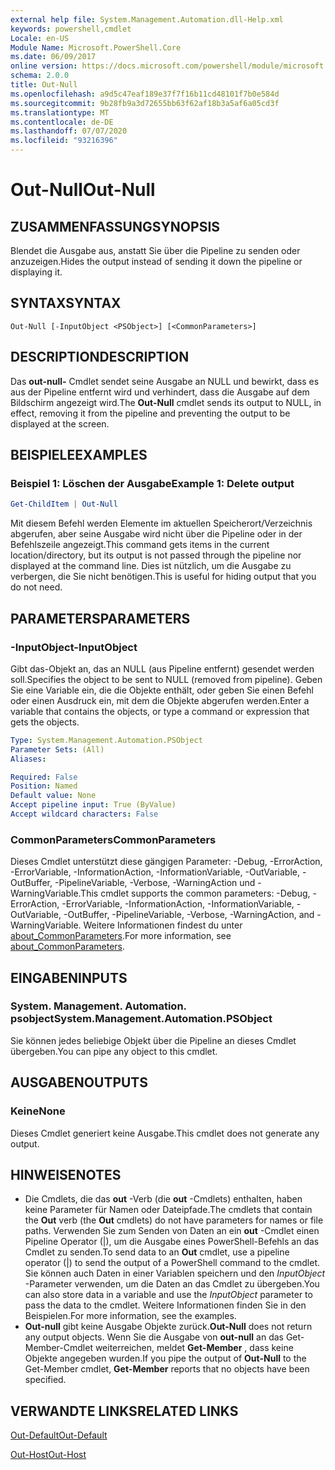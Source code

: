 ```yaml
---
external help file: System.Management.Automation.dll-Help.xml
keywords: powershell,cmdlet
Locale: en-US
Module Name: Microsoft.PowerShell.Core
ms.date: 06/09/2017
online version: https://docs.microsoft.com/powershell/module/microsoft.powershell.core/out-null?view=powershell-6&WT.mc_id=ps-gethelp
schema: 2.0.0
title: Out-Null
ms.openlocfilehash: a9d5c47eaf189e37f7f16b11cd48101f7b0e584d
ms.sourcegitcommit: 9b28fb9a3d72655bb63f62af18b3a5af6a05cd3f
ms.translationtype: MT
ms.contentlocale: de-DE
ms.lasthandoff: 07/07/2020
ms.locfileid: "93216396"
---
```

# <span data-ttu-id="aeaeb-103">Out-Null</span><span class="sxs-lookup"><span data-stu-id="aeaeb-103">Out-Null</span></span>

## <span data-ttu-id="aeaeb-104">ZUSAMMENFASSUNG</span><span class="sxs-lookup"><span data-stu-id="aeaeb-104">SYNOPSIS</span></span>
<span data-ttu-id="aeaeb-105">Blendet die Ausgabe aus, anstatt Sie über die Pipeline zu senden oder anzuzeigen.</span><span class="sxs-lookup"><span data-stu-id="aeaeb-105">Hides the output instead of sending it down the pipeline or displaying it.</span></span>

## <span data-ttu-id="aeaeb-106">SYNTAX</span><span class="sxs-lookup"><span data-stu-id="aeaeb-106">SYNTAX</span></span>

```
Out-Null [-InputObject <PSObject>] [<CommonParameters>]
```

## <span data-ttu-id="aeaeb-107">DESCRIPTION</span><span class="sxs-lookup"><span data-stu-id="aeaeb-107">DESCRIPTION</span></span>

<span data-ttu-id="aeaeb-108">Das **out-null-** Cmdlet sendet seine Ausgabe an NULL und bewirkt, dass es aus der Pipeline entfernt wird und verhindert, dass die Ausgabe auf dem Bildschirm angezeigt wird.</span><span class="sxs-lookup"><span data-stu-id="aeaeb-108">The **Out-Null** cmdlet sends its output to NULL, in effect, removing it from the pipeline and preventing the output to be displayed at the screen.</span></span>

## <span data-ttu-id="aeaeb-109">BEISPIELE</span><span class="sxs-lookup"><span data-stu-id="aeaeb-109">EXAMPLES</span></span>

### <span data-ttu-id="aeaeb-110">Beispiel 1: Löschen der Ausgabe</span><span class="sxs-lookup"><span data-stu-id="aeaeb-110">Example 1: Delete output</span></span>

```powershell
Get-ChildItem | Out-Null
```

<span data-ttu-id="aeaeb-111">Mit diesem Befehl werden Elemente im aktuellen Speicherort/Verzeichnis abgerufen, aber seine Ausgabe wird nicht über die Pipeline oder in der Befehlszeile angezeigt.</span><span class="sxs-lookup"><span data-stu-id="aeaeb-111">This command gets items in the current location/directory, but its output is not passed through the pipeline nor displayed at the command line.</span></span>
<span data-ttu-id="aeaeb-112">Dies ist nützlich, um die Ausgabe zu verbergen, die Sie nicht benötigen.</span><span class="sxs-lookup"><span data-stu-id="aeaeb-112">This is useful for hiding output that you do not need.</span></span>

## <span data-ttu-id="aeaeb-113">PARAMETERS</span><span class="sxs-lookup"><span data-stu-id="aeaeb-113">PARAMETERS</span></span>

### <span data-ttu-id="aeaeb-114">-InputObject</span><span class="sxs-lookup"><span data-stu-id="aeaeb-114">-InputObject</span></span>

<span data-ttu-id="aeaeb-115">Gibt das-Objekt an, das an NULL (aus Pipeline entfernt) gesendet werden soll.</span><span class="sxs-lookup"><span data-stu-id="aeaeb-115">Specifies the object to be sent to NULL (removed from pipeline).</span></span>
<span data-ttu-id="aeaeb-116">Geben Sie eine Variable ein, die die Objekte enthält, oder geben Sie einen Befehl oder einen Ausdruck ein, mit dem die Objekte abgerufen werden.</span><span class="sxs-lookup"><span data-stu-id="aeaeb-116">Enter a variable that contains the objects, or type a command or expression that gets the objects.</span></span>

```yaml
Type: System.Management.Automation.PSObject
Parameter Sets: (All)
Aliases:

Required: False
Position: Named
Default value: None
Accept pipeline input: True (ByValue)
Accept wildcard characters: False
```

### <span data-ttu-id="aeaeb-117">CommonParameters</span><span class="sxs-lookup"><span data-stu-id="aeaeb-117">CommonParameters</span></span>

<span data-ttu-id="aeaeb-118">Dieses Cmdlet unterstützt diese gängigen Parameter: -Debug, -ErrorAction, -ErrorVariable, -InformationAction, -InformationVariable, -OutVariable, -OutBuffer, -PipelineVariable, -Verbose, -WarningAction und -WarningVariable.</span><span class="sxs-lookup"><span data-stu-id="aeaeb-118">This cmdlet supports the common parameters: -Debug, -ErrorAction, -ErrorVariable, -InformationAction, -InformationVariable, -OutVariable, -OutBuffer, -PipelineVariable, -Verbose, -WarningAction, and -WarningVariable.</span></span> <span data-ttu-id="aeaeb-119">Weitere Informationen findest du unter [about_CommonParameters](https://go.microsoft.com/fwlink/?LinkID=113216).</span><span class="sxs-lookup"><span data-stu-id="aeaeb-119">For more information, see [about_CommonParameters](https://go.microsoft.com/fwlink/?LinkID=113216).</span></span>

## <span data-ttu-id="aeaeb-120">EINGABEN</span><span class="sxs-lookup"><span data-stu-id="aeaeb-120">INPUTS</span></span>

### <span data-ttu-id="aeaeb-121">System. Management. Automation. psobject</span><span class="sxs-lookup"><span data-stu-id="aeaeb-121">System.Management.Automation.PSObject</span></span>

<span data-ttu-id="aeaeb-122">Sie können jedes beliebige Objekt über die Pipeline an dieses Cmdlet übergeben.</span><span class="sxs-lookup"><span data-stu-id="aeaeb-122">You can pipe any object to this cmdlet.</span></span>

## <span data-ttu-id="aeaeb-123">AUSGABEN</span><span class="sxs-lookup"><span data-stu-id="aeaeb-123">OUTPUTS</span></span>

### <span data-ttu-id="aeaeb-124">Keine</span><span class="sxs-lookup"><span data-stu-id="aeaeb-124">None</span></span>

<span data-ttu-id="aeaeb-125">Dieses Cmdlet generiert keine Ausgabe.</span><span class="sxs-lookup"><span data-stu-id="aeaeb-125">This cmdlet does not generate any output.</span></span>

## <span data-ttu-id="aeaeb-126">HINWEISE</span><span class="sxs-lookup"><span data-stu-id="aeaeb-126">NOTES</span></span>

* <span data-ttu-id="aeaeb-127">Die Cmdlets, die das **out** -Verb (die **out** -Cmdlets) enthalten, haben keine Parameter für Namen oder Dateipfade.</span><span class="sxs-lookup"><span data-stu-id="aeaeb-127">The cmdlets that contain the **Out** verb (the **Out** cmdlets) do not have parameters for names or file paths.</span></span> <span data-ttu-id="aeaeb-128">Verwenden Sie zum Senden von Daten an ein **out** -Cmdlet einen Pipeline Operator (|), um die Ausgabe eines PowerShell-Befehls an das Cmdlet zu senden.</span><span class="sxs-lookup"><span data-stu-id="aeaeb-128">To send data to an **Out** cmdlet, use a pipeline operator (|) to send the output of a PowerShell command to the cmdlet.</span></span> <span data-ttu-id="aeaeb-129">Sie können auch Daten in einer Variablen speichern und den *InputObject* -Parameter verwenden, um die Daten an das Cmdlet zu übergeben.</span><span class="sxs-lookup"><span data-stu-id="aeaeb-129">You can also store data in a variable and use the *InputObject* parameter to pass the data to the cmdlet.</span></span> <span data-ttu-id="aeaeb-130">Weitere Informationen finden Sie in den Beispielen.</span><span class="sxs-lookup"><span data-stu-id="aeaeb-130">For more information, see the examples.</span></span>
* <span data-ttu-id="aeaeb-131">**Out-null** gibt keine Ausgabe Objekte zurück.</span><span class="sxs-lookup"><span data-stu-id="aeaeb-131">**Out-Null** does not return any output objects.</span></span> <span data-ttu-id="aeaeb-132">Wenn Sie die Ausgabe von **out-null** an das Get-Member-Cmdlet weiterreichen, meldet **Get-Member** , dass keine Objekte angegeben wurden.</span><span class="sxs-lookup"><span data-stu-id="aeaeb-132">If you pipe the output of **Out-Null** to the Get-Member cmdlet, **Get-Member** reports that no objects have been specified.</span></span>

## <span data-ttu-id="aeaeb-133">VERWANDTE LINKS</span><span class="sxs-lookup"><span data-stu-id="aeaeb-133">RELATED LINKS</span></span>

[<span data-ttu-id="aeaeb-134">Out-Default</span><span class="sxs-lookup"><span data-stu-id="aeaeb-134">Out-Default</span></span>](Out-Default.md)

[<span data-ttu-id="aeaeb-135">Out-Host</span><span class="sxs-lookup"><span data-stu-id="aeaeb-135">Out-Host</span></span>](Out-Host.md)
